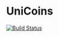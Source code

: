 # UniCoins

[![Build Status](https://magnum.travis-ci.com/Enapiuz/UniQoins.svg?token=S2CoUX8AAw7wErqPdkpM&branch=master)](https://magnum.travis-ci.com/Enapiuz/UniQoins)
